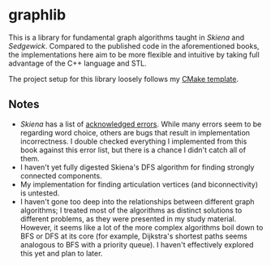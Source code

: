 # graphlib

This is a library for fundamental graph algorithms taught in *Skiena* and *Sedgewick*. Compared to the published code in the aforementioned books, the implementations here aim to be more flexible and intuitive by taking full advantage of the C++ language and STL.

The project setup for this library loosely follows my [CMake template](https://github.com/tedklin/cmake_sandbox).

## Notes

- *Skiena* has a list of [acknowledged errors](http://www3.cs.stonybrook.edu/~skiena/algorist/book/errata). While many errors seem to be regarding word choice, others are bugs that result in implementation incorrectness. I double checked everything I implemented from this book against this error list, but there is a chance I didn't catch all of them.
- I haven't yet fully digested Skiena's DFS algorithm for finding strongly connected components.
- My implementation for finding articulation vertices (and biconnectivity) is untested.
- I haven't gone too deep into the relationships between different graph algorithms; I treated most of the algorithms as distinct solutions to different problems, as they were presented in my study material. However, it seems like a lot of the more complex algorithms boil down to BFS or DFS at its core (for example, Dijkstra's shortest paths seems analogous to BFS with a priority queue). I haven't effectively explored this yet and plan to later.
